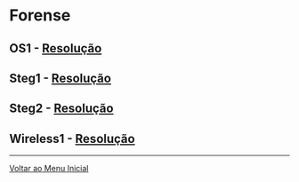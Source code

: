# Forense

## OS1 - [Resolução](https://writeup.insidersec.io/forense/OS1)

## Steg1 - [Resolução](https://writeup.insidersec.io/forense/Steg1)

## Steg2 - [Resolução](https://writeup.insidersec.io/forense/Steg2)

## Wireless1 - [Resolução](https://writeup.insidersec.io/forense/Wireless1)

---

[Voltar ao Menu Inicial](https://writeup.insidersec.io/)

